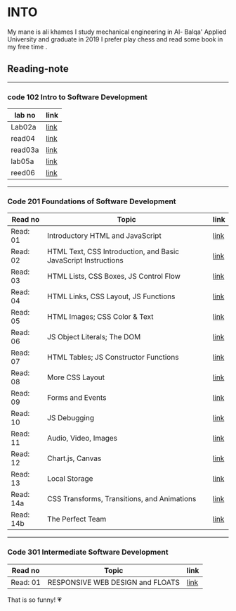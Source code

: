 # INTO

My mane is ali khames I study mechanical engineering in Al- Balqa' Applied University and graduate in 2019 I prefer play chess and read some book in my free time .

## Reading-note

--------------------------
### code 102 Intro to Software Development

lab no  | link
-----   |-----
Lab02a  | [link](102/lab02a)
read04  | [ link](102/js.md)
read03a | [link](102/read03a.html) 
lab05a  | [link](102/Read05.md)
reed06  | [link](102/reed06.md)

-------------------------------
### Code 201 Foundations of Software Development


Read no   | Topic                                                          |link
-----     |-----                                                           |-----
Read: 01  | Introductory HTML and JavaScript                               |[link](201/read01.md)
Read: 02  | HTML Text, CSS Introduction, and Basic JavaScript Instructions |[link](201/read02.md)
Read: 03  |HTML Lists, CSS Boxes, JS Control Flow                          |[link](201/read03.md)
Read: 04  | HTML Links, CSS Layout, JS Functions                           |[link](201/read04.md)
Read: 05  | HTML Images; CSS Color & Text                                  |[link](201/read05.md)
Read: 06  | JS Object Literals; The DOM	                                   |[link](201/read06.md)
Read: 07  | HTML Tables; JS Constructor Functions	                         |[link](201/read07.md)
Read: 08  | More CSS Layout                                                |[link](201/read08.md)
Read: 09  | Forms and Events                                               |[link](201/read09.md)
Read: 10  | JS Debugging                                                   |[link](201/read10.md) 
Read: 11  | Audio, Video, Images                                           |[link](201/read11.md)
Read: 12  | Chart.js, Canvas                                               |[link](201/read12.md)
Read: 13  | Local Storage                                                  |[link](201/read13.md)
Read: 14a | CSS Transforms, Transitions, and Animations                    |[link](201/read14a.md)
Read: 14b | The Perfect Team                                               |[link](201/read14b.md)


-------------------------------
### Code 301  Intermediate Software Development


Read no   | Topic                                                          |link
-----     |-----                                                           |-----
Read: 01  | RESPONSIVE WEB DESIGN and FLOATS                              |[link](read01.md)

                                                                         

That is so funny! :heartpulse:
